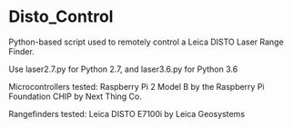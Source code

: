 # Disto_Control
 Python-based script used to remotely control a Leica DISTO Laser Range Finder.

 Use laser2.7.py for Python 2.7, and laser3.6.py for Python 3.6

 Microcontrollers tested:
 Raspberry Pi 2 Model B by the Raspberry Pi Foundation
 CHIP by Next Thing Co.

 Rangefinders tested:
Leica DISTO E7100i by Leica Geosystems

